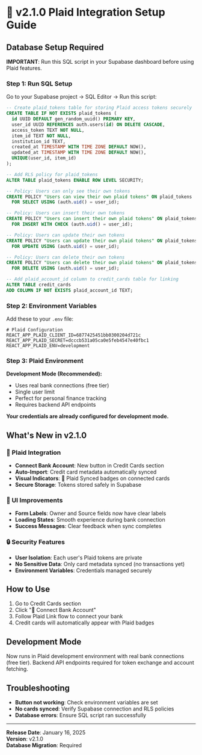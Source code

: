 # 🏦 v2.1.0 Plaid Integration Setup Guide

## Database Setup Required

**IMPORTANT**: Run this SQL script in your Supabase dashboard before using Plaid features.

### Step 1: Run SQL Setup

Go to your Supabase project → SQL Editor → Run this script:

```sql
-- Create plaid_tokens table for storing Plaid access tokens securely
CREATE TABLE IF NOT EXISTS plaid_tokens (
  id UUID DEFAULT gen_random_uuid() PRIMARY KEY,
  user_id UUID REFERENCES auth.users(id) ON DELETE CASCADE,
  access_token TEXT NOT NULL,
  item_id TEXT NOT NULL,
  institution_id TEXT,
  created_at TIMESTAMP WITH TIME ZONE DEFAULT NOW(),
  updated_at TIMESTAMP WITH TIME ZONE DEFAULT NOW(),
  UNIQUE(user_id, item_id)
);

-- Add RLS policy for plaid_tokens
ALTER TABLE plaid_tokens ENABLE ROW LEVEL SECURITY;

-- Policy: Users can only see their own tokens
CREATE POLICY "Users can view their own plaid tokens" ON plaid_tokens
  FOR SELECT USING (auth.uid() = user_id);

-- Policy: Users can insert their own tokens
CREATE POLICY "Users can insert their own plaid tokens" ON plaid_tokens
  FOR INSERT WITH CHECK (auth.uid() = user_id);

-- Policy: Users can update their own tokens
CREATE POLICY "Users can update their own plaid tokens" ON plaid_tokens
  FOR UPDATE USING (auth.uid() = user_id);

-- Policy: Users can delete their own tokens
CREATE POLICY "Users can delete their own plaid tokens" ON plaid_tokens
  FOR DELETE USING (auth.uid() = user_id);

-- Add plaid_account_id column to credit_cards table for linking
ALTER TABLE credit_cards 
ADD COLUMN IF NOT EXISTS plaid_account_id TEXT;
```

### Step 2: Environment Variables

Add these to your `.env` file:

```env
# Plaid Configuration
REACT_APP_PLAID_CLIENT_ID=6877425451bb0300204d721c
REACT_APP_PLAID_SECRET=dcccb531a05ca0e5feb4547e40fbc1
REACT_APP_PLAID_ENV=development
```

### Step 3: Plaid Environment

**Development Mode (Recommended):**
- Uses real bank connections (free tier)
- Single user limit
- Perfect for personal finance tracking
- Requires backend API endpoints

**Your credentials are already configured for development mode.**

## What's New in v2.1.0

### 🏦 Plaid Integration
- **Connect Bank Account**: New button in Credit Cards section
- **Auto-Import**: Credit card metadata automatically synced
- **Visual Indicators**: 🏦 Plaid Synced badges on connected cards
- **Secure Storage**: Tokens stored safely in Supabase

### 🎨 UI Improvements
- **Form Labels**: Owner and Source fields now have clear labels
- **Loading States**: Smooth experience during bank connection
- **Success Messages**: Clear feedback when sync completes

### 🔒 Security Features
- **User Isolation**: Each user's Plaid tokens are private
- **No Sensitive Data**: Only card metadata synced (no transactions yet)
- **Environment Variables**: Credentials managed securely

## How to Use

1. Go to Credit Cards section
2. Click "🏦 Connect Bank Account"
3. Follow Plaid Link flow to connect your bank
4. Credit cards will automatically appear with Plaid badges

## Development Mode

Now runs in Plaid development environment with real bank connections (free tier). Backend API endpoints required for token exchange and account fetching.

## Troubleshooting

- **Button not working**: Check environment variables are set
- **No cards synced**: Verify Supabase connection and RLS policies
- **Database errors**: Ensure SQL script ran successfully

---

**Release Date**: January 16, 2025  
**Version**: v2.1.0  
**Database Migration**: Required